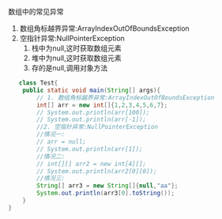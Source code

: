 数组中的常见异常
1. 数组角标越界异常:ArrayIndexOutOfBoundsException
2. 空指针异常:NullPointerException
   1. 栈中为null,这时获取数组元素
   2. 堆中为null,这时获取数组元素
   3. 存的是null,调用对象方法
```java
   class Test{
    public static void main(String[] args){
        // 1. 数组角标越界异常:ArrayIndexOutOfBoundsException
        int[] arr = new int[]{1,2,3,4,5,6,7};
        // System.out.println(arr[100]);
        // System.out.println(arr[-1]);
        //2. 空指针异常:NullPointerException
        //情况一:
        // arr = null;
        // System.out.println(arr[1]);
        //情况二:
        // int[][] arr2 = new int[4][];
        // System.out.println(arr2[0][0]);
        //情况三:
        String[] arr3 = new String[]{null,"aa"};
        System.out.println(arr3[0].toString());
    }
}
```